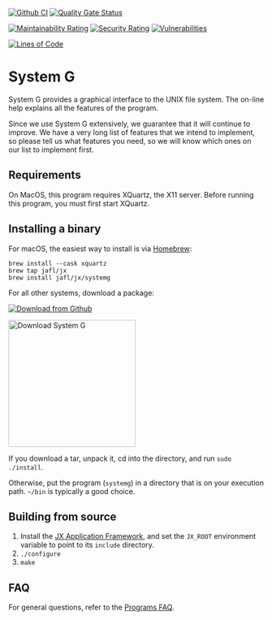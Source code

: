 [![Github CI](https://github.com/jafl/system-g/actions/workflows/ci.yml/badge.svg)](https://github.com/jafl/system-g/actions/workflows/ci.yml)
[![Quality Gate Status](https://sonarcloud.io/api/project_badges/measure?branch=main&project=jafl_system-g&metric=alert_status)](https://sonarcloud.io/dashboard?id=jafl_system-g&branch=main)

[![Maintainability Rating](https://sonarcloud.io/api/project_badges/measure?branch=main&project=jafl_system-g&metric=sqale_rating)](https://sonarcloud.io/dashboard?id=jafl_system-g&branch=main)
[![Security Rating](https://sonarcloud.io/api/project_badges/measure?branch=main&project=jafl_system-g&metric=security_rating)](https://sonarcloud.io/dashboard?id=jafl_system-g&branch=main)
[![Vulnerabilities](https://sonarcloud.io/api/project_badges/measure?branch=main&project=jafl_system-g&metric=vulnerabilities)](https://sonarcloud.io/dashboard?id=jafl_system-g&branch=main)

[![Lines of Code](https://sonarcloud.io/api/project_badges/measure?branch=main&project=jafl_system-g&metric=ncloc)](https://sonarcloud.io/dashboard?id=jafl_system-g&branch=main)

# System G

System G provides a graphical interface to the UNIX file system.  The on-line help explains all the features of the program.

Since we use System G extensively, we guarantee that it will continue to improve.  We have a very long list of features that we intend to implement, so please tell us what features you need, so we will know which ones on our list to implement first.


## Requirements

On MacOS, this program requires XQuartz, the X11 server.  Before running this program, you must first start XQuartz.


## Installing a binary

For macOS, the easiest way to install is via [Homebrew](https://brew.sh):

    brew install --cask xquartz
    brew tap jafl/jx
    brew install jafl/jx/systemg

For all other systems, download a package:

[![Download from Github](http://libjx.sourceforge.net/github.png)](https://github.com/jafl/system-g/releases/latest)

<a href="https://sourceforge.net/p/nps-systemg/"><img alt="Download System G" src="https://sourceforge.net/sflogo.php?type=17&group_id=170488" width="250"></a>

If you download a tar, unpack it, cd into the directory, and run `sudo ./install`.

Otherwise, put the program (`systemg`) in a directory that is on your execution path.  `~/bin` is typically a good choice.


## Building from source

1. Install the [JX Application Framework](https://github.com/jafl/jx_application_framework),  and set the `JX_ROOT` environment variable to point to its `include` directory.
1. `./configure`
1. `make`


## FAQ

For general questions, refer to the [Programs FAQ](https://github.com/jafl/jx_application_framework/blob/master/APPS.md).
